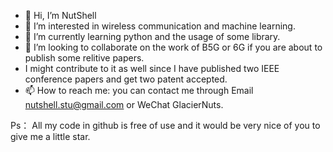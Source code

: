 - 👋 Hi, I’m NutShell
- 👀 I’m interested in wireless communication and machine learning.
- 🌱 I’m currently learning python and the usage of some library.
- 💞️ I’m looking to collaborate on the work of B5G or 6G if you are about to publish some relitive papers.
- I might contribute to it as well since I have published two IEEE conference papers and get two patent accepted.
- 📫 How to reach me: you can contact me through Email nutshell.stu@gmail.com or WeChat GlacierNuts.

Ps： All my code in github is free of use and it would be very nice of you to give me a little star.

